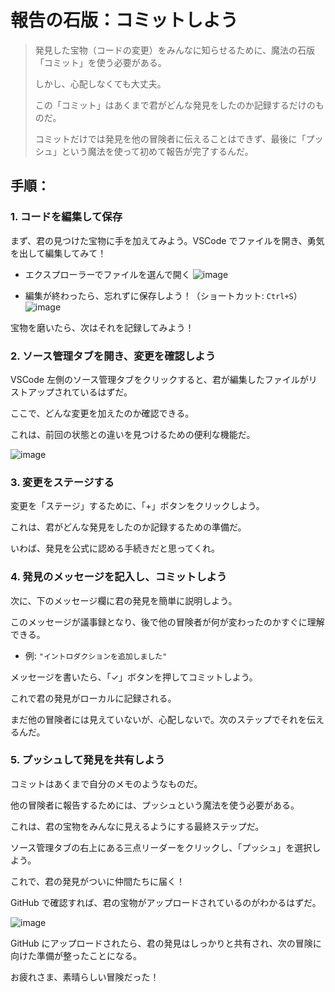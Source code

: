 # 報告の石版：コミットしよう

> 発見した宝物（コードの変更）をみんなに知らせるために、魔法の石版「コミット」を使う必要がある。
>
> しかし、心配しなくても大丈夫。
>
> この「コミット」はあくまで君がどんな発見をしたのか記録するだけのものだ。
>
> コミットだけでは発見を他の冒険者に伝えることはできず、最後に「プッシュ」という魔法を使って初めて報告が完了するんだ。

## 手順：

### 1. コードを編集して保存

まず、君の見つけた宝物に手を加えてみよう。VSCode でファイルを開き、勇気を出して編集してみて！

- エクスプローラーでファイルを選んで開く
  ![image](https://github.com/user-attachments/assets/ec393d26-8373-45a9-9a59-f0e71fe29e19)

- 編集が終わったら、忘れずに保存しよう！（ショートカット: `Ctrl+S`）
  ![image](https://github.com/user-attachments/assets/d5e53539-95ab-4644-8406-046d56bf672a)

宝物を磨いたら、次はそれを記録してみよう！

### 2. ソース管理タブを開き、変更を確認しよう

VSCode 左側のソース管理タブをクリックすると、君が編集したファイルがリストアップされているはずだ。

ここで、どんな変更を加えたのか確認できる。

これは、前回の状態との違いを見つけるための便利な機能だ。

![image](https://github.com/user-attachments/assets/31502f2c-035c-48e4-8969-8f1d72bf6a9f)

### 3. 変更をステージする

変更を「ステージ」するために、「+」ボタンをクリックしよう。

これは、君がどんな発見をしたのか記録するための準備だ。

いわば、発見を公式に認める手続きだと思ってくれ。

### 4. 発見のメッセージを記入し、コミットしよう

次に、下のメッセージ欄に君の発見を簡単に説明しよう。

このメッセージが議事録となり、後で他の冒険者が何が変わったのかすぐに理解できる。

- 例: `"イントロダクションを追加しました"`

メッセージを書いたら、「✓」ボタンを押してコミットしよう。

これで君の発見がローカルに記録される。

まだ他の冒険者には見えていないが、心配しないで。次のステップでそれを伝えるんだ。

### 5. プッシュして発見を共有しよう

コミットはあくまで自分のメモのようなものだ。

他の冒険者に報告するためには、プッシュという魔法を使う必要がある。

これは、君の宝物をみんなに見えるようにする最終ステップだ。

ソース管理タブの右上にある三点リーダーをクリックし、「プッシュ」を選択しよう。

これで、君の発見がついに仲間たちに届く！

GitHub で確認すれば、君の宝物がアップロードされているのがわかるはずだ。

![image](https://github.com/user-attachments/assets/cc8757ee-3224-49bd-90ce-8ef844288d3f)

GitHub にアップロードされたら、君の発見はしっかりと共有され、次の冒険に向けた準備が整ったことになる。

お疲れさま、素晴らしい冒険だった！
